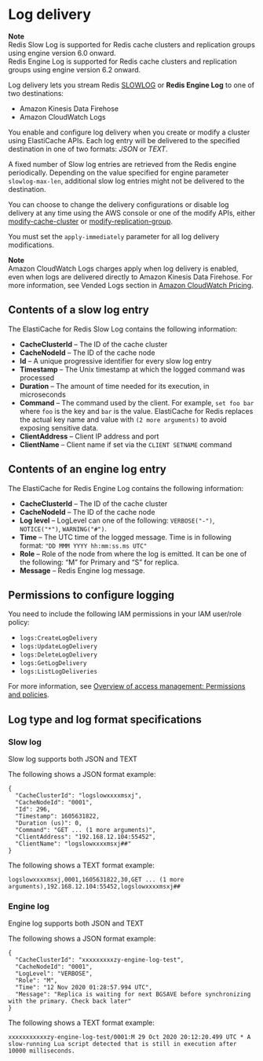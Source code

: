 # Log delivery<a name="Log_Delivery"></a>

**Note**  
Redis Slow Log is supported for Redis cache clusters and replication groups using engine version 6\.0 onward\.   
Redis Engine Log is supported for Redis cache clusters and replication groups using engine version 6\.2 onward\.

Log delivery lets you stream Redis [SLOWLOG](https://redis.io/commands/slowlog) or **Redis Engine Log** to one of two destinations:
+ Amazon Kinesis Data Firehose
+ Amazon CloudWatch Logs

You enable and configure log delivery when you create or modify a cluster using ElastiCache APIs\. Each log entry will be delivered to the specified destination in one of two formats: *JSON* or *TEXT*\.

A fixed number of Slow log entries are retrieved from the Redis engine periodically\. Depending on the value specified for engine parameter `slowlog-max-len`, additional slow log entries might not be delivered to the destination\.

You can choose to change the delivery configurations or disable log delivery at any time using the AWS console or one of the modify APIs, either [modify\-cache\-cluster](https://docs.aws.amazon.com/cli/latest/reference/elasticache/modify-cache-cluster.html) or [modify\-replication\-group](https://docs.aws.amazon.com/cli/latest/reference/elasticache/modify-replication-group.html)\. 

You must set the `apply-immediately` parameter for all log delivery modifications\.

**Note**  
Amazon CloudWatch Logs charges apply when log delivery is enabled, even when logs are delivered directly to Amazon Kinesis Data Firehose\. For more information, see Vended Logs section in [Amazon CloudWatch Pricing](https://aws.amazon.com/cloudwatch/pricing/)\.

## Contents of a slow log entry<a name="Log_contents"></a>

The ElastiCache for Redis Slow Log contains the following information: 
+ **CacheClusterId** – The ID of the cache cluster
+ **CacheNodeId** – The ID of the cache node
+ **Id** – A unique progressive identifier for every slow log entry
+ **Timestamp** – The Unix timestamp at which the logged command was processed
+ **Duration** – The amount of time needed for its execution, in microseconds
+ **Command** – The command used by the client\. For example, `set foo bar` where `foo` is the key and `bar` is the value\. ElastiCache for Redis replaces the actual key name and value with `(2 more arguments)` to avoid exposing sensitive data\.
+ **ClientAddress** – Client IP address and port
+ **ClientName** – Client name if set via the `CLIENT SETNAME` command 

## Contents of an engine log entry<a name="Log_contents-engine-log"></a>

The ElastiCache for Redis Engine Log contains the following information: 
+ **CacheClusterId** – The ID of the cache cluster
+ **CacheNodeId** – The ID of the cache node
+ **Log level** – LogLevel can one of the following: `VERBOSE("-")`, `NOTICE("*")`, `WARNING("#")`\.
+ **Time** – The UTC time of the logged message\. Time is in following format: `"DD MMM YYYY hh:mm:ss.ms UTC"`
+ **Role** – Role of the node from where the log is emitted\. It can be one of the following: “M” for Primary and “S” for replica\.
+ **Message** – Redis Engine log message\.

## Permissions to configure logging<a name="Log_permissions"></a>

You need to include the following IAM permissions in your IAM user/role policy: 
+ `logs:CreateLogDelivery`
+ `logs:UpdateLogDelivery`
+ `logs:DeleteLogDelivery`
+ `logs:GetLogDelivery`
+ `logs:ListLogDeliveries`

For more information, see [Overview of access management: Permissions and policies](https://docs.aws.amazon.com/IAM/latest/UserGuide/introduction_access-management.html)\.

## Log type and log format specifications<a name="Destination_Formats"></a>

### Slow log<a name="Destination_Formats-slowlog"></a>

Slow log supports both JSON and TEXT

The following shows a JSON format example:

```
{
  "CacheClusterId": "logslowxxxxmsxj", 
  "CacheNodeId": "0001", 
  "Id": 296, 
  "Timestamp": 1605631822, 
  "Duration (us)": 0, 
  "Command": "GET ... (1 more arguments)", 
  "ClientAddress": "192.168.12.104:55452", 
  "ClientName": "logslowxxxxmsxj##" 
}
```

The following shows a TEXT format example:

```
logslowxxxxmsxj,0001,1605631822,30,GET ... (1 more arguments),192.168.12.104:55452,logslowxxxxmsxj## 
```

### Engine log<a name="Destination_Formats-engine-log"></a>

Engine log supports both JSON and TEXT

The following shows a JSON format example:

```
{ 
  "CacheClusterId": "xxxxxxxxxzy-engine-log-test", 
  "CacheNodeId": "0001", 
  "LogLevel": "VERBOSE", 
  "Role": "M", 
  "Time": "12 Nov 2020 01:28:57.994 UTC", 
  "Message": "Replica is waiting for next BGSAVE before synchronizing with the primary. Check back later" 
}
```

The following shows a TEXT format example:

```
xxxxxxxxxxxzy-engine-log-test/0001:M 29 Oct 2020 20:12:20.499 UTC * A slow-running Lua script detected that is still in execution after 10000 milliseconds.
```